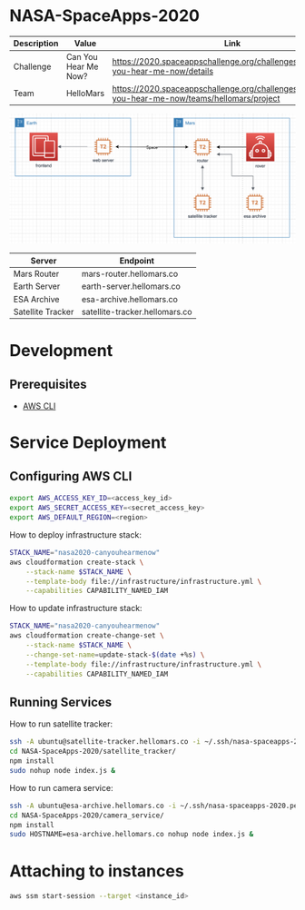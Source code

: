 # NASA-SpaceApps-2020

Description | Value | Link
----------- | ------------ | ------------
Challenge   | Can You Hear Me Now? | https://2020.spaceappschallenge.org/challenges/connect/can-you-hear-me-now/details
Team        | HelloMars | https://2020.spaceappschallenge.org/challenges/connect/can-you-hear-me-now/teams/hellomars/project

![Image of Infrastructure](docs/infrastructure.png)

Server | Endpoint
----------- | ------------
Mars Router | mars-router.hellomars.co
Earth Server | earth-server.hellomars.co
ESA Archive | esa-archive.hellomars.co
Satellite Tracker | satellite-tracker.hellomars.co

# Development

## Prerequisites

- [AWS CLI](https://docs.aws.amazon.com/cli/latest/userguide/cli-chap-install.html)

# Service Deployment

## Configuring AWS CLI

```bash
export AWS_ACCESS_KEY_ID=<access_key_id>
export AWS_SECRET_ACCESS_KEY=<secret_access_key>
export AWS_DEFAULT_REGION=<region>
```

How to deploy infrastructure stack:
```bash
STACK_NAME="nasa2020-canyouhearmenow"
aws cloudformation create-stack \
    --stack-name $STACK_NAME \
    --template-body file://infrastructure/infrastructure.yml \
    --capabilities CAPABILITY_NAMED_IAM
```

How to update infrastructure stack:
```bash
STACK_NAME="nasa2020-canyouhearmenow"
aws cloudformation create-change-set \
    --stack-name $STACK_NAME \
    --change-set-name=update-stack-$(date +%s) \
    --template-body file://infrastructure/infrastructure.yml \
    --capabilities CAPABILITY_NAMED_IAM
```

## Running Services

How to run satellite tracker:
```bash
ssh -A ubuntu@satellite-tracker.hellomars.co -i ~/.ssh/nasa-spaceapps-2020.pem
cd NASA-SpaceApps-2020/satellite_tracker/
npm install
sudo nohup node index.js &
```

How to run camera service:
```bash
ssh -A ubuntu@esa-archive.hellomars.co -i ~/.ssh/nasa-spaceapps-2020.pem
cd NASA-SpaceApps-2020/camera_service/
npm install
sudo HOSTNAME=esa-archive.hellomars.co nohup node index.js &
```

# Attaching to instances
```bash
aws ssm start-session --target <instance_id>
```

